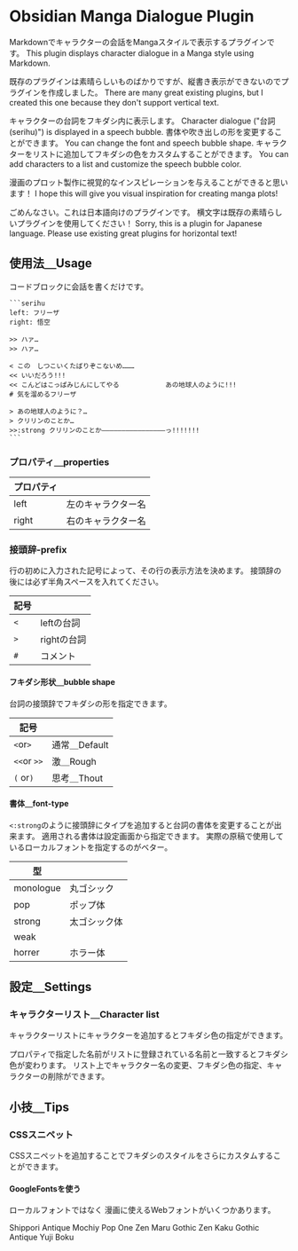 # Obsidian Manga Dialogue Plugin

Markdownでキャラクターの会話をMangaスタイルで表示するプラグインです。
This plugin displays character dialogue in a Manga style using Markdown.

既存のプラグインは素晴らしいものばかりですが、縦書き表示ができないのでプラグインを作成しました。
There are many great existing plugins, but I created this one because they don't support vertical text.

キャラクターの台詞をフキダシ内に表示します。
Character dialogue ("台詞(serihu)") is displayed in a speech bubble.
書体や吹き出しの形を変更することができます。
You can change the font and speech bubble shape.
キャラクターをリストに追加してフキダシの色をカスタムすることができます。
You can add characters to a list and customize the speech bubble color.

漫画のプロット製作に視覚的なインスピレーションを与えることができると思います！
I hope this will give you visual inspiration for creating manga plots!

ごめんなさい。これは日本語向けのプラグインです。
横文字は既存の素晴らしいプラグインを使用してください！
Sorry, this is a plugin for Japanese language.
Please use existing great plugins for horizontal text!

## 使用法＿Usage

コードブロックに会話を書くだけです。

````
```serihu
left: フリーザ
right: 悟空

>> ハァ…
>> ハァ…

< この　しつこいくたばりぞこないめ………
<< いいだろう!!!
<< こんどはこっぱみじんにしてやる　　　　　　　あの地球人のように!!!
# 気を溜めるフリーザ

> あの地球人のように？…
> クリリンのことか…
>>:strong クリリンのことか――――――――――――――――っ!!!!!!!
```
````

### プロパティ＿properties

| プロパティ |           |
| ----- | --------- |
| left  | 左のキャラクター名 |
| right | 右のキャラクター名 |



### 接頭辞-prefix
行の初めに入力された記号によって、その行の表示方法を決めます。
接頭辞の後には必ず半角スペースを入れてください。

| 記号  |          |
| --- | -------- |
| `<` | leftの台詞  |
| `>` | rightの台詞 |
| `#` | コメント     |
#### フキダシ形状＿bubble shape
台詞の接頭辞でフキダシの形を指定できます。

| 記号          |            |
| ----------- | ---------- |
| `<`or`>`    | 通常＿Default |
| `<<`or `>>` | 激＿Rough    |
| `(` or`)`   | 思考＿Thout   |

#### 書体＿font-type
`<:strong`のように接頭辞にタイプを追加すると台詞の書体を変更することが出来ます。
適用される書体は設定画面から指定できます。
実際の原稿で使用しているローカルフォントを指定するのがベター。

| 型         |        |
| --------- | ------ |
| monologue | 丸ゴシック  |
| pop       | ポップ体   |
| strong    | 太ゴシック体 |
| weak      |        |
| horrer    | ホラー体   |

## 設定＿Settings
### キャラクターリスト＿Character list
キャラクターリストにキャラクターを追加するとフキダシ色の指定ができます。

プロパティで指定した名前がリストに登録されている名前と一致するとフキダシ色が変わります。
リスト上でキャラクター名の変更、フキダシ色の指定、キャラクターの削除ができます。

## 小技＿Tips
### CSSスニペット
CSSスニペットを追加することでフキダシのスタイルをさらにカスタムすることができます。

#### GoogleFontsを使う
ローカルフォントではなく
漫画に使えるWebフォントがいくつかあります。

Shippori Antique
Mochiy Pop One
Zen Maru Gothic
Zen Kaku Gothic Antique
Yuji Boku